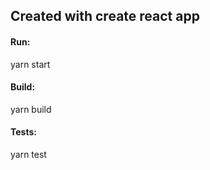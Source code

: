 ## Created with create react app

#### Run:

yarn start

#### Build:

yarn build

#### Tests:

yarn test
